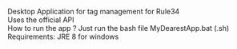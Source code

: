 Desktop Application for tag management for Rule34  
Uses the official API  
How to run the app ? Just run the bash file MyDearestApp.bat (.sh)  
Requirements:
JRE 8 for windows
